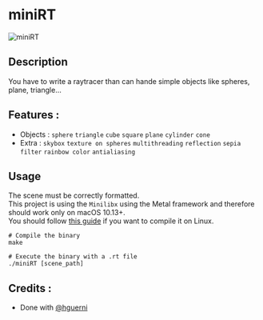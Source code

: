 # miniRT

![miniRT](https://i.imgur.com/qwdUw0c.png)

## Description

You have to write a raytracer than can hande simple objects like spheres, plane, triangle...


## Features :
* Objects : ``sphere`` ``triangle`` ``cube`` ``square`` ``plane`` ``cylinder`` ``cone``
* Extra : ``skybox`` ``texture on spheres`` ``multithreading`` ``reflection`` ``sepia filter`` ``rainbow color`` ``antialiasing`` 

## Usage

The scene must be correctly formatted.<br>
This project is using the ``Minilibx`` using the Metal framework and therefore should work only on macOS 10.13+.<br>
You should follow [this guide](https://github.com/ilkou/minilibx) if you want to compile it on Linux.

```shell
# Compile the binary
make

# Execute the binary with a .rt file
./miniRT [scene_path]
```
## Credits :

* Done with [@hguerni](https://github.com/hguerni)
